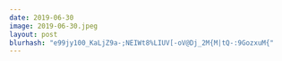 ```yaml
---
date: 2019-06-30
image: 2019-06-30.jpeg
layout: post
blurhash: "e99jy100_KaLjZ9a-;NEIWt8%LIUV[-oV@Dj_2M{M|tQ-:9GozxuM{"
---
```



